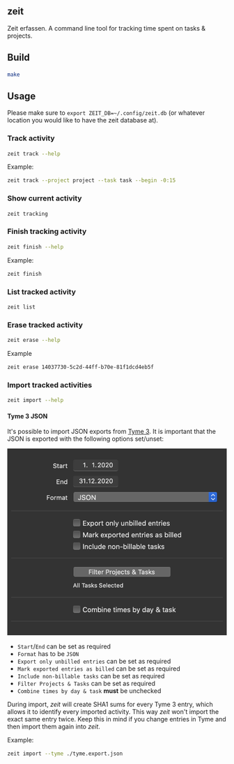 zeit
----

Zeit erfassen. A command line tool for tracking time spent on tasks & projects.

## Build

```sh
make
```

## Usage

Please make sure to `export ZEIT_DB=~/.config/zeit.db` (or whatever location 
you would like to have the zeit database at).

### Track activity

```sh
zeit track --help
```

Example:

```sh
zeit track --project project --task task --begin -0:15
```

### Show current activity

```sh
zeit tracking
```

### Finish tracking activity

```sh
zeit finish --help
```

Example:

```sh
zeit finish
```

### List tracked activity

```sh
zeit list
```

### Erase tracked activity

```sh
zeit erase --help
```

Example

```sh
zeit erase 14037730-5c2d-44ff-b70e-81f1dcd4eb5f
```

### Import tracked activities

```sh
zeit import --help
```

#### Tyme 3 JSON

It's possible to import JSON exports from [Tyme 3](https://www.tyme-app.com). 
It is important that the JSON is exported with the following options set/unset:

![Tyme 3 JSON export](documentation/tyme3json.png)

- `Start`/`End` can be set as required
- `Format` has to be `JSON`
- `Export only unbilled entries` can be set as required
- `Mark exported entries as billed` can be set as required
- `Include non-billable tasks` can be set as required
- `Filter Projects & Tasks` can be set as required
- `Combine times by day & task` **must** be unchecked

During import, *zeit* will create SHA1 sums for every Tyme 3 entry, which 
allows it to identify every imported activity. This way *zeit* won't import the 
exact same entry twice. Keep this in mind if you change entries in Tyme and 
then import them again into *zeit*.

Example:

```sh
zeit import --tyme ./tyme.export.json
```
